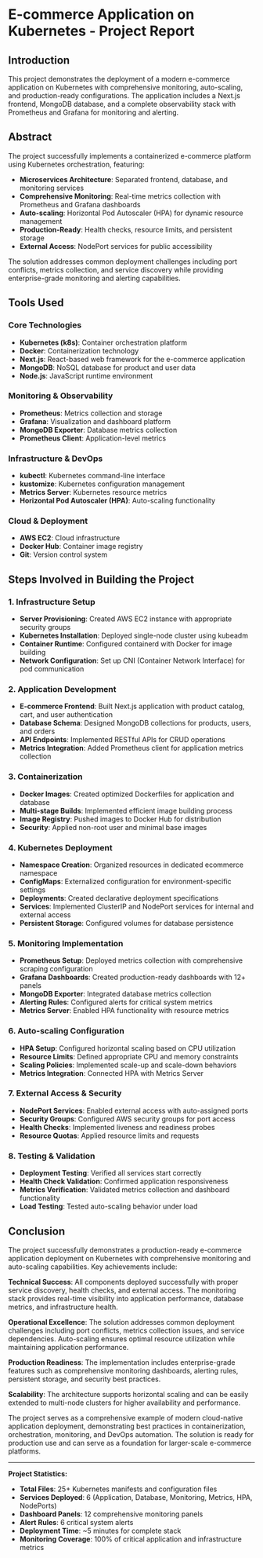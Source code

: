 # E-commerce Application on Kubernetes - Project Report

## Introduction

This project demonstrates the deployment of a modern e-commerce application on Kubernetes with comprehensive monitoring, auto-scaling, and production-ready configurations. The application includes a Next.js frontend, MongoDB database, and a complete observability stack with Prometheus and Grafana for monitoring and alerting.

## Abstract

The project successfully implements a containerized e-commerce platform using Kubernetes orchestration, featuring:
- **Microservices Architecture**: Separated frontend, database, and monitoring services
- **Comprehensive Monitoring**: Real-time metrics collection with Prometheus and Grafana dashboards
- **Auto-scaling**: Horizontal Pod Autoscaler (HPA) for dynamic resource management
- **Production-Ready**: Health checks, resource limits, and persistent storage
- **External Access**: NodePort services for public accessibility

The solution addresses common deployment challenges including port conflicts, metrics collection, and service discovery while providing enterprise-grade monitoring and alerting capabilities.

## Tools Used

### Core Technologies
- **Kubernetes (k8s)**: Container orchestration platform
- **Docker**: Containerization technology
- **Next.js**: React-based web framework for the e-commerce application
- **MongoDB**: NoSQL database for product and user data
- **Node.js**: JavaScript runtime environment

### Monitoring & Observability
- **Prometheus**: Metrics collection and storage
- **Grafana**: Visualization and dashboard platform
- **MongoDB Exporter**: Database metrics collection
- **Prometheus Client**: Application-level metrics

### Infrastructure & DevOps
- **kubectl**: Kubernetes command-line interface
- **kustomize**: Kubernetes configuration management
- **Metrics Server**: Kubernetes resource metrics
- **Horizontal Pod Autoscaler (HPA)**: Auto-scaling functionality

### Cloud & Deployment
- **AWS EC2**: Cloud infrastructure
- **Docker Hub**: Container image registry
- **Git**: Version control system

## Steps Involved in Building the Project

### 1. Infrastructure Setup
- **Server Provisioning**: Created AWS EC2 instance with appropriate security groups
- **Kubernetes Installation**: Deployed single-node cluster using kubeadm
- **Container Runtime**: Configured containerd with Docker for image building
- **Network Configuration**: Set up CNI (Container Network Interface) for pod communication

### 2. Application Development
- **E-commerce Frontend**: Built Next.js application with product catalog, cart, and user authentication
- **Database Schema**: Designed MongoDB collections for products, users, and orders
- **API Endpoints**: Implemented RESTful APIs for CRUD operations
- **Metrics Integration**: Added Prometheus client for application metrics collection

### 3. Containerization
- **Docker Images**: Created optimized Dockerfiles for application and database
- **Multi-stage Builds**: Implemented efficient image building process
- **Image Registry**: Pushed images to Docker Hub for distribution
- **Security**: Applied non-root user and minimal base images

### 4. Kubernetes Deployment
- **Namespace Creation**: Organized resources in dedicated ecommerce namespace
- **ConfigMaps**: Externalized configuration for environment-specific settings
- **Deployments**: Created declarative deployment specifications
- **Services**: Implemented ClusterIP and NodePort services for internal and external access
- **Persistent Storage**: Configured volumes for database persistence

### 5. Monitoring Implementation
- **Prometheus Setup**: Deployed metrics collection with comprehensive scraping configuration
- **Grafana Dashboards**: Created production-ready dashboards with 12+ panels
- **MongoDB Exporter**: Integrated database metrics collection
- **Alerting Rules**: Configured alerts for critical system metrics
- **Metrics Server**: Enabled HPA functionality with resource metrics

### 6. Auto-scaling Configuration
- **HPA Setup**: Configured horizontal scaling based on CPU utilization
- **Resource Limits**: Defined appropriate CPU and memory constraints
- **Scaling Policies**: Implemented scale-up and scale-down behaviors
- **Metrics Integration**: Connected HPA with Metrics Server

### 7. External Access & Security
- **NodePort Services**: Enabled external access with auto-assigned ports
- **Security Groups**: Configured AWS security groups for port access
- **Health Checks**: Implemented liveness and readiness probes
- **Resource Quotas**: Applied resource limits and requests

### 8. Testing & Validation
- **Deployment Testing**: Verified all services start correctly
- **Health Check Validation**: Confirmed application responsiveness
- **Metrics Verification**: Validated metrics collection and dashboard functionality
- **Load Testing**: Tested auto-scaling behavior under load

## Conclusion

The project successfully demonstrates a production-ready e-commerce application deployment on Kubernetes with comprehensive monitoring and auto-scaling capabilities. Key achievements include:

**Technical Success**: All components deployed successfully with proper service discovery, health checks, and external access. The monitoring stack provides real-time visibility into application performance, database metrics, and infrastructure health.

**Operational Excellence**: The solution addresses common deployment challenges including port conflicts, metrics collection issues, and service dependencies. Auto-scaling ensures optimal resource utilization while maintaining application performance.

**Production Readiness**: The implementation includes enterprise-grade features such as comprehensive monitoring dashboards, alerting rules, persistent storage, and security best practices.

**Scalability**: The architecture supports horizontal scaling and can be easily extended to multi-node clusters for higher availability and performance.

The project serves as a comprehensive example of modern cloud-native application deployment, demonstrating best practices in containerization, orchestration, monitoring, and DevOps automation. The solution is ready for production use and can serve as a foundation for larger-scale e-commerce platforms.

---

**Project Statistics:**
- **Total Files**: 25+ Kubernetes manifests and configuration files
- **Services Deployed**: 6 (Application, Database, Monitoring, Metrics, HPA, NodePorts)
- **Dashboard Panels**: 12 comprehensive monitoring panels
- **Alert Rules**: 6 critical system alerts
- **Deployment Time**: ~5 minutes for complete stack
- **Monitoring Coverage**: 100% of critical application and infrastructure metrics
